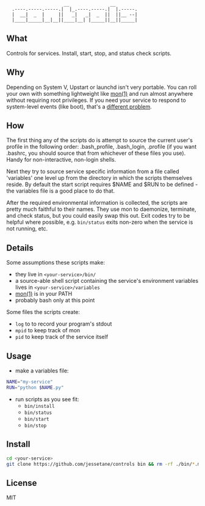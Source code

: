 ```              
                     __               __ 
  .----.-----.-----.|  |_.----.-----.|  |.-----.
  |  __|  _  |     ||   _|   _|  _  ||  ||__ --|
  |____|_____|__|__||____|__| |_____||__||_____|

```
## What
Controls for services. Install, start, stop, and status check scripts.

## Why
Depending on System V, Upstart or launchd isn't very portable. You can roll your own with something lightweight like [mon(1)](https://github.com/visionmedia/mon) and run almost anywhere without requiring root privileges. If you need your service to respond to system-level events (like boot), that's a [different problem](https://github.com/jessetane/upstarter).

## How
The first thing any of the scripts do is attempt to source the current user's profile in the following order: .bash_profile, .bash_login, .profile (if you want .bashrc, you should source that from whichever of these files you use). Handy for non-interactive, non-login shells.

Next they try to source service specific information from a file called 'variables' one level up from the directory in which the scripts themselves reside. By default the start script requires $NAME and $RUN to be defined - the variables file is a good place to do that.

After the required environmental information is collected, the scripts are pretty much faithful to their names. They use mon to daemonize, terminate, and check status, but you could easily swap this out. Exit codes try to be helpful where possible, e.g. `bin/status` exits non-zero when the service is not running, etc.

## Details
Some assumptions these scripts make:  
* they live in `<your-service>/bin/`
* a source-able shell script containing the service's environment variables lives in `<your-service>/variables`
* [mon(1)](https://github.com/visionmedia/mon) is in your PATH
* probably bash only at this point

Some files the scripts create:
* `log` to to record your program's stdout
* `mpid` to keep track of mon
* `pid` to keep track of the service itself

## Usage
* make a variables file:

```bash
NAME="my-service"  
RUN="python $NAME.py"
```
* run scripts as you see fit:
	* `bin/install`
	* `bin/status`
	* `bin/start`
	* `bin/stop`

## Install
```bash
cd <your-service>
git clone https://github.com/jessetane/controls bin && rm -rf ./bin/*.md bin/.git
```

## License
MIT
